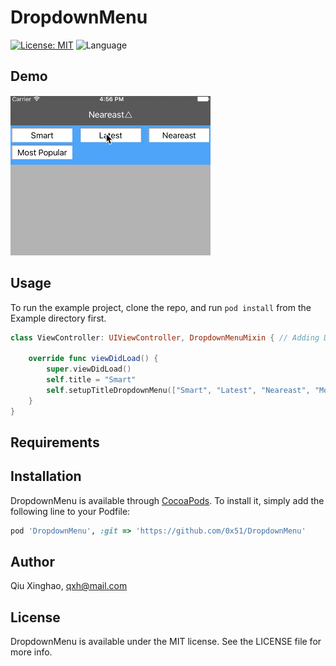 # DropdownMenu

<!--[![Pod Version](https://img.shields.io/cocoapods/v/DropdownMenu.svg?style=flat)](http://cocoadocs.org/docsets/DropdownMenu/)-->
[![License: MIT](https://img.shields.io/badge/license-MIT-blue.svg?style=flat)](https://github.com/heartfly/DropdownMenu/blob/master/LICENSE)
![Language](https://img.shields.io/badge/language-Swift-brightgreen.svg?style=flat)
<!--[![Build Status](https://travis-ci.org/qxh/DropdownMenu.svg?branch=master)](https://travis-ci.org/qxh/DropdownMenu)-->

## Demo
![Demo gif](Example/screenCap.gif)

## Usage

To run the example project, clone the repo, and run `pod install` from the Example directory first.

```swift
class ViewController: UIViewController, DropdownMenuMixin { // Adding DropdownMenuMixin conformance 

    override func viewDidLoad() {
        super.viewDidLoad()
        self.title = "Smart"
        self.setupTitleDropdownMenu(["Smart", "Latest", "Neareast", "Most Popular"])//call setupTitleDropdownMenu to create a dropdown menu, the first parameter is the menu items list
    }
}
```

## Requirements

## Installation

DropdownMenu is available through [CocoaPods](http://cocoapods.org). To install
it, simply add the following line to your Podfile:

```ruby
pod 'DropdownMenu', :git => 'https://github.com/0x51/DropdownMenu'
```

## Author

Qiu Xinghao, qxh@mail.com

## License

DropdownMenu is available under the MIT license. See the LICENSE file for more info.
